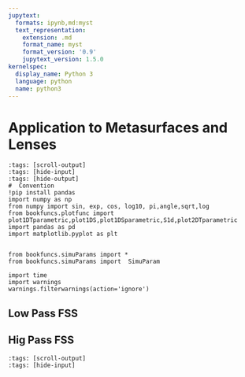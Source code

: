 ```yaml
---
jupytext:
  formats: ipynb,md:myst
  text_representation:
    extension: .md
    format_name: myst
    format_version: '0.9'
    jupytext_version: 1.5.0
kernelspec:
  display_name: Python 3
  language: python
  name: python3
---
```


# Application to Metasurfaces and Lenses

```{code-cell} ipython3
:tags: [scroll-output]
:tags: [hide-input]
:tags: [hide-output]
#  Convention
!pip install pandas
import numpy as np
from numpy import sin, exp, cos, log10, pi,angle,sqrt,log
from bookfuncs.plotfunc import plot1DTparametric,plot1DS,plot1DSparametric,S1d,plot2DTparametric
import pandas as pd
import matplotlib.pyplot as plt


from bookfuncs.simuParams import *
from bookfuncs.simuParams import  SimuParam

import time
import warnings
warnings.filterwarnings(action='ignore')

```

## Low Pass FSS
## Hig Pass FSS




```{code-cell} ipython3
:tags: [scroll-output]
:tags: [hide-input]

```
